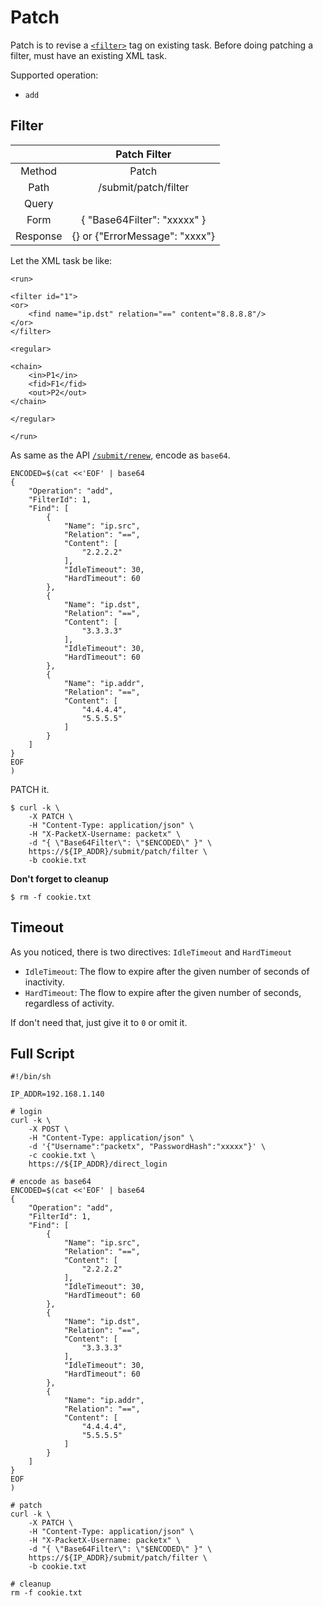 Patch
=============

Patch is to revise a [`<filter>`](Element/run/filter.md) tag on existing task. Before doing patching a filter, must have an existing XML task.

Supported operation:

* `add`

<h2 id="patch_filter">Filter</h2>

|          |          Patch Filter          |
|:--------:|:------------------------------:|
|  Method  |              Patch             |
|   Path   |      /submit/patch/filter      |
|   Query  |                                |
|   Form   |   { "Base64Filter": "xxxxx" }  |
| Response | {} or {"ErrorMessage": "xxxx"} |

Let the XML task be like:

```
<run>

<filter id="1">
<or>
    <find name="ip.dst" relation="==" content="8.8.8.8"/>
</or>
</filter>

<regular>

<chain>
    <in>P1</in>
    <fid>F1</fid>
    <out>P2</out>
</chain>

</regular>

</run>
```

As same as the API [`/submit/renew`](RestAPI/Submit.md#renew), encode as `base64`.

```
ENCODED=$(cat <<'EOF' | base64
{
    "Operation": "add",
    "FilterId": 1,
    "Find": [
        {
            "Name": "ip.src",
            "Relation": "==",
            "Content": [
                "2.2.2.2"
            ],
            "IdleTimeout": 30,
            "HardTimeout": 60
        },
        {
            "Name": "ip.dst",
            "Relation": "==",
            "Content": [
                "3.3.3.3"
            ],
            "IdleTimeout": 30,
            "HardTimeout": 60
        },
        {
            "Name": "ip.addr",
            "Relation": "==",
            "Content": [
                "4.4.4.4",
                "5.5.5.5"
            ]
        }
    ]
}
EOF
)
```

PATCH it.

```
$ curl -k \
    -X PATCH \
    -H "Content-Type: application/json" \
    -H "X-PacketX-Username: packetx" \
    -d "{ \"Base64Filter\": \"$ENCODED\" }" \
    https://${IP_ADDR}/submit/patch/filter \
    -b cookie.txt
```

**Don't forget to cleanup**

```
$ rm -f cookie.txt
```

<h2>Timeout</h2>

As you noticed, there is two directives: `IdleTimeout` and `HardTimeout`

* `IdleTimeout`: The flow to expire after the given number of seconds of inactivity.
* `HardTimeout`: The flow to expire after the given number of seconds, regardless of activity.

If don't need that, just give it to `0` or omit it.

<h2>Full Script</h2>

```
#!/bin/sh

IP_ADDR=192.168.1.140

# login
curl -k \
    -X POST \
    -H "Content-Type: application/json" \
    -d '{"Username":"packetx", "PasswordHash":"xxxxx"}' \
    -c cookie.txt \
    https://${IP_ADDR}/direct_login

# encode as base64
ENCODED=$(cat <<'EOF' | base64
{
    "Operation": "add",
    "FilterId": 1,
    "Find": [
        {
            "Name": "ip.src",
            "Relation": "==",
            "Content": [
                "2.2.2.2"
            ],
            "IdleTimeout": 30,
            "HardTimeout": 60
        },
        {
            "Name": "ip.dst",
            "Relation": "==",
            "Content": [
                "3.3.3.3"
            ],
            "IdleTimeout": 30,
            "HardTimeout": 60
        },
        {
            "Name": "ip.addr",
            "Relation": "==",
            "Content": [
                "4.4.4.4",
                "5.5.5.5"
            ]
        }
    ]
}
EOF
)

# patch
curl -k \
    -X PATCH \
    -H "Content-Type: application/json" \
    -H "X-PacketX-Username: packetx" \
    -d "{ \"Base64Filter\": \"$ENCODED\" }" \
    https://${IP_ADDR}/submit/patch/filter \
    -b cookie.txt

# cleanup
rm -f cookie.txt
```
